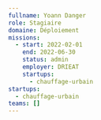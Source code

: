 ```yaml
---
fullname: Yoann Danger
role: Stagiaire
domaine: Déploiement
missions:
  - start: 2022-02-01
    end: 2022-06-30
    status: admin
    employer: DRIEAT
    startups:
      - chauffage-urbain
startups:
  - chauffage-urbain
teams: []
---
```

